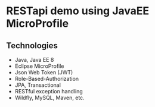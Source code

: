 # RESTapi demo using JavaEE MicroProfile
## Technologies
 - Java, Java EE 8
 - Eclipse MicroProfile
 - Json Web Token (JWT)
 - Role-Based-Authorization
 - JPA, Transactional
 - RESTful exception handling
 - Wildfly, MySQL, Maven, etc.
